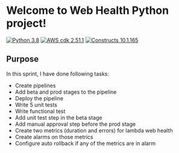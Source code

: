 # Welcome to Web Health Python project!



[![Python 3.8](https://img.shields.io/badge/python-3.8-blue.svg)](https://www.python.org/downloads/release/python-3810/)
[![AWS cdk 2.51.1](https://img.shields.io/badge/aws_cdk_lib-2.51.1-yellow.svg)](https://pypi.org/project/aws-cdk-lib/2.51.1/)
[![Constructs 10.1.165](https://img.shields.io/badge/constructs-10.1.165-red.svg)](https://pypi.org/project/constructs/10.1.165/)

## Purpose

In this sprint, I have done following tasks:
* Create pipelines
* Add beta and prod stages to the pipeline
* Deploy the pipeline
* Write 5 unit tests
* Write functional test
* Add unit test step in the beta stage
* Add manual approval step before the prod stage
* Create two metrics (duration and errors) for lambda web health
* Create alarms on those metrics
* Configure auto rollback if any of the metrics are in alarm
